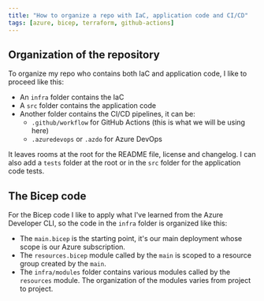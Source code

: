 ```yaml
---
title: "How to organize a repo with IaC, application code and CI/CD"
tags: [azure, bicep, terraform, github-actions]
---
```


## Organization of the repository

To organize my repo who contains both IaC and application code, I like to proceed like this:
- An `infra` folder contains the IaC
- A `src` folder contains the application code
- Another folder contains the CI/CD pipelines, it can be:
  - `.github/workflow` for GitHub Actions (this is what we will be using here)
  - `.azuredevops` or `.azdo` for Azure DevOps

It leaves rooms at the root for the README file, license and changelog. I can also add a `tests` folder at the root or in the `src` folder for the application code tests.


## The Bicep code

For the Bicep code I like to apply what I've learned from the Azure Developer CLI, so the code in the `infra` folder is organized like this:
- The `main.bicep` is the starting point, it's our main deployment whose scope is our Azure subscription.
- The `resources.bicep` module called by the `main` is scoped to a resource group created by the `main`.
- The `infra/modules` folder contains various modules called by the `resources` module. The organization of the modules varies from project to project.

